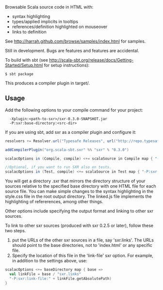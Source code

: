 Browsable Scala source code in HTML with:

- syntax highlighting
- types/applied implicits in tooltips
- references/definition highlighted on mouseover
- links to definition

See <http://harrah.github.com/browse/samples/index.html> for samples.

Still in development.  Bugs are features and features are accidental.

To build with sbt (see <http://scala-sbt.org/release/docs/Getting-Started/Setup.html> for setup instructions):

```
$ sbt package
```

This produces a compiler plugin in target/.

## Usage

Add the following options to your compile command for your project:

```
  -Xplugin:<path-to-sxr>/sxr-0.3.0-SNAPSHOT.jar
  -P:sxr:base-directory:<src-dir>
```

If you are using sbt, add sxr as a compiler plugin and configure it:

```scala
resolvers += Resolver.url("Typesafe Releases", url("http://repo.typesafe.com/typesafe/ivy-releases"))(Resolver.ivyStylePatterns)

addCompilerPlugin("org.scala-sbt.sxr" %% "sxr" % "0.3.0")

scalacOptions in (Compile, compile) <+= scalaSource in Compile map { "-P:sxr:base-directory:" + _.getAbsolutePath }

//Optional, if you want to run SXR also on tests.
scalacOptions in (Test, compile) <+= scalaSource in Test map { "-P:sxr:base-directory:" + _.getAbsolutePath }
```

You will get a directory <classes-output>.sxr that mirrors the directory structure of your sources relative
to the specified base directory with one HTML file for each source file.  You can make simple
changes to the syntax highlighting in the style.css file in the root output directory.  The linked.js
file implements the highlighting of refererences, among other things.

Other options include specifying the output format and linking to other sxr sources.

To link to other sxr sources (produced with sxr 0.2.5 or later), follow these two steps.

1. put the URLs of the other sxr sources in a file, say 'sxr.links'.  The URLs should point to the base directories, not to 'index.html' or any specific file.
2. Specify the location of this file in the 'link-file' sxr option.  For example, in addition to the settings above, use:

```scala
scalacOptions <+= baseDirectory map { base =>
  val linkFile = base / "sxr.links"
  "-P:sxr:link-file:" + linkFile.getAbsolutePath)
}
```

